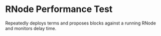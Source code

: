 # RNode Performance Test

Repeatedly deploys terms and proposes blocks against a running RNode and monitors delay time.
